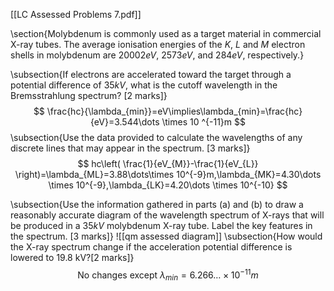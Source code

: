 [[LC Assessed Problems 7.pdf]]

\section{Molybdenum is commonly used as a target material in commercial X-ray tubes. The average ionisation energies of the $K$, $L$ and $M$ electron shells in molybdenum are $20002 eV$, $2573 eV$, and $284 eV$, respectively.}

\subsection{If electrons are accelerated toward the target through a potential difference of $35 kV$, what is the cutoff wavelength in the Bremsstrahlung spectrum? [2 marks]}
$$
\frac{hc}{\lambda_{min}}=eV\implies\lambda_{min}=\frac{hc}{eV}=3.544\dots \times 10 ^{-11}m
$$
\subsection{Use the data provided to calculate the wavelengths of any discrete lines that may appear in the spectrum. [3 marks]} 
$$
hc\left( \frac{1}{eV_{M}}-\frac{1}{eV_{L}} \right)=\lambda_{ML}=3.88\dots\times 10^{-9}m,\lambda_{MK}=4.30\dots \times 10^{-9},\lambda_{LK}=4.20\dots \times 10^{-10}
$$

\subsection{Use the information gathered in parts (a) and (b) to draw a reasonably accurate diagram of the wavelength spectrum of X-rays that will be produced in a $35 kV$ molybdenum X-ray tube. Label the key features in the spectrum. [3 marks]} 
![[qm assessed diagram]]
\subsection{How would the X-ray spectrum change if the acceleration potential difference is lowered to 19.8 kV?[2 marks]}
$$
\text{No changes except }\lambda_{min}=6.266\dots \times 10^{-11}m
$$